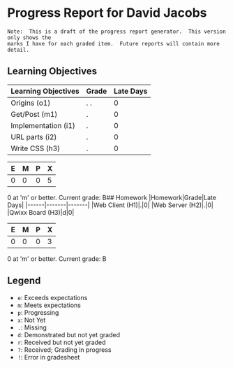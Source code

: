 # Progress Report for David Jacobs
    Note:  This is a draft of the progress report generator.  This version only shows the
    marks I have for each graded item.  Future reports will contain more detail.
## Learning Objectives
|Learning Objectives|Grade|Late Days|
|------|-------|-------|
|Origins (o1)|. .|0|
|Get/Post (m1)|.|0|
|Implementation (i1)|.|0|
|URL parts (i2)|.|0|
|Write CSS (h3)|.|0|

|E|M|P|X|
|------|-------|-------|-------|
|0|0|0|5|

0 at 'm' or better.
Current grade:  B## Homework
|Homework|Grade|Late Days|
|------|-------|-------|
|Web Client (H1)|.|0|
|Web Server (H2)|.|0|
|Qwixx Board (H3)|d|0|

|E|M|P|X|
|------|-------|-------|-------|
|0|0|0|3|

0 at 'm' or better.
Current grade:  B
## Legend 
* `e`: Exceeds expectations
* `m`: Meets expectations
* `p`: Progressing
* `x`: Not Yet
* `.`: Missing
* `d`: Demonstrated but not yet graded
* `r`: Received but not yet graded
* `?`: Received; Grading in progress
* `!`: Error in gradesheet
